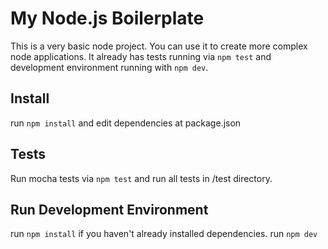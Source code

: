 # My Node.js Boilerplate

This is a very basic node project.  You can use it to create more complex node applications.  It already has tests running via `npm test` and development environment running with `npm dev`.

## Install

run `npm install` and edit dependencies at package.json

## Tests

Run mocha tests via `npm test` and run all tests in /test directory.

## Run Development Environment
run `npm install` if you haven't already installed dependencies.
run `npm dev`

